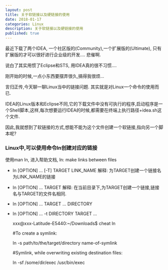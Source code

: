 ```yaml
---
layout: post
title: 关于软链接以及硬链接的使用
date: 2018-01-17
categories: Linux
description: 关于软链接以及硬链接的使用
published: true
---
```


最近下载了两个IDEA, 一个社区版的(Community),一个扩展版的(Ultimate), 只有扩展版的才可以很好进行企业级的开发.... 悲催啊.

说白了其实用惯了Eclipse和STS, 用IDEA真的很不习惯....

刚开始的时候,一点小东西要摆弄很久,搞得我很烦...

言归正传,今天聊一聊Linux当中的链接问题. 其实就是对Linux一个命令的使用而已.

IDEA的Linux版本和Eclipse不同,它的下载文件中没有可执行的程序,启动程序是一个Shell脚本,这样,每次想要运行IDEA的时候,都需要在终端上执行路径+idea.sh这个文件.

因此,我就想到了软链接的方式,想能不能为这个文件创建一个软链接,指向另一个脚本呢?

### Linux中,可以使用命令ln创建对应的链接

使用man ln, 进入帮助文档, ln: make links between files

- ln [OPTION] ... [-T] TARGET  LINK_NAME
解释: 为TARGET创建一个链接名为LINK_NAME的链接
- ln [OPTION] ... TARGET
解释: 在当前目录下,为TARGET创建一个链接,链接名与TARGET的文件名相同.
- ln [OPTION] ... TARGET ... DIRECTORY
- ln [OPTION] ... -t DIRECTORY TARGET ...

    xxx@xxx-Latitude-E5440:~/Downloads$ cheat ln

    #To create a symlink:
    
    ln -s path/to/the/target/directory name-of-symlink
    
    #Symlink, while overwriting existing destination files:
    
    ln -sf /some/dir/exec /usr/bin/exec



